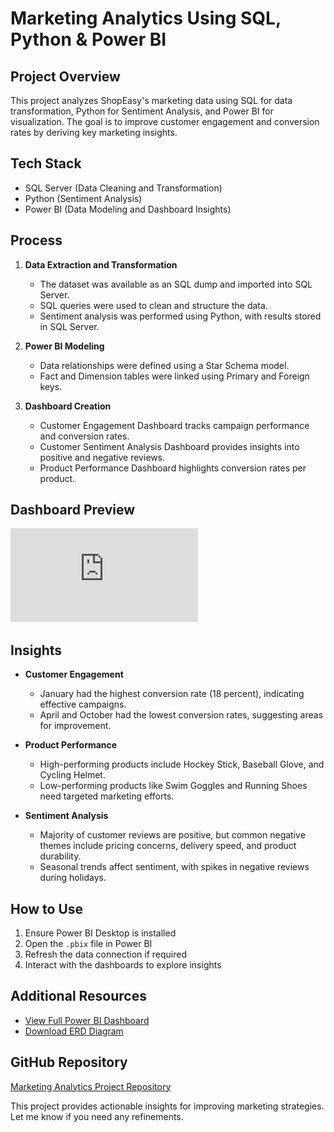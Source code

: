 # Marketing Analytics Using SQL, Python & Power BI  

## Project Overview  
This project analyzes ShopEasy's marketing data using SQL for data transformation, Python for Sentiment Analysis, and Power BI for visualization. The goal is to improve customer engagement and conversion rates by deriving key marketing insights.  

## Tech Stack  
- SQL Server (Data Cleaning and Transformation)  
- Python (Sentiment Analysis)  
- Power BI (Data Modeling and Dashboard Insights)  

## Process  
1. **Data Extraction and Transformation**  
   - The dataset was available as an SQL dump and imported into SQL Server.  
   - SQL queries were used to clean and structure the data.  
   - Sentiment analysis was performed using Python, with results stored in SQL Server.  

2. **Power BI Modeling**  
   - Data relationships were defined using a Star Schema model.  
   - Fact and Dimension tables were linked using Primary and Foreign keys.  

3. **Dashboard Creation**  
   - Customer Engagement Dashboard tracks campaign performance and conversion rates.  
   - Customer Sentiment Analysis Dashboard provides insights into positive and negative reviews.  
   - Product Performance Dashboard highlights conversion rates per product.  

## Dashboard Preview  
![Dashboard](https://github.com/awsjvd/Marketing-Analytics-Project/blob/main/Power%20BI/Marketing_Analytics.pdf)  

## Insights  
- **Customer Engagement**  
  - January had the highest conversion rate (18 percent), indicating effective campaigns.  
  - April and October had the lowest conversion rates, suggesting areas for improvement.  

- **Product Performance**  
  - High-performing products include Hockey Stick, Baseball Glove, and Cycling Helmet.  
  - Low-performing products like Swim Goggles and Running Shoes need targeted marketing efforts.  

- **Sentiment Analysis**  
  - Majority of customer reviews are positive, but common negative themes include pricing concerns, delivery speed, and product durability.  
  - Seasonal trends affect sentiment, with spikes in negative reviews during holidays.  

## How to Use  
1. Ensure Power BI Desktop is installed  
2. Open the `.pbix` file in Power BI  
3. Refresh the data connection if required  
4. Interact with the dashboards to explore insights  

## Additional Resources  
- [View Full Power BI Dashboard](https://github.com/awsjvd/Marketing-Analytics-Project/blob/main/Power%20BI/Marketing_Analytics.pdf)  
- [Download ERD Diagram](https://github.com/awsjvd/Marketing-Analytics-Project/blob/main/ERD/ERD.JPG)  

## GitHub Repository  
[Marketing Analytics Project Repository](https://github.com/awsjvd/Marketing-Analytics-Project)  

This project provides actionable insights for improving marketing strategies. Let me know if you need any refinements.

